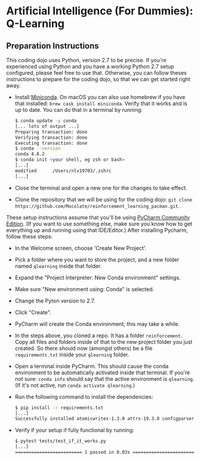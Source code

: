 Artificial Intelligence (For Dummies): Q-Learning
=================================================

Preparation Instructions
------------------------

This coding dojo uses Python, version 2.7 to be precise. If you're experienced
using Python and you have a working Python 2.7 setup configured, please feel
free to use that. Otherwise, you can follow theses instructions to prepare for
the coding dojo, so that we can get started right away.

- Install [Miniconda][Miniconda]. On macOS you can also use homebrew if you have
  that installed: `brew cask install miniconda`. Verify that it works and is up
  to date. You can do that in a terminal by running:

  ```bash
  $ conda update -y conda
  [... lots of output ...]
  Preparing transaction: done
  Verifying transaction: done
  Executing transaction: done
  $ conda --version
  conda 4.8.2
  $ conda init <your shell, eg zsh or bash>
  [...]
  modified      /Users/nlv19703/.zshrc
  [...]
  ```

- Close the terminal and open a new one for the changes to take effect.
- Clone the repository that we will be using for the coding dojo: `git clone
  https://github.com/Mocolate/reinforcement_learning_pacman.git`.

These setup instructions assume that you'll be using [PyCharm Community
Edition][PycharmCE]. (If you want to use something else, make sure you know how
to get everything up and running using that IDE/Editor.) After installing
Pycharm, follow these steps:

- In the Welcome screen, choose 'Create New Project'.
- Pick a folder where you want to store the project, and a new folder named
  `qlearning` inside that folder.
- Expand the "Project Interpreter: New Conda environment" settings.
- Make sure "New environment using: Conda" is selected.
- Change the Pyton version to 2.7.
- Click "Create".
- PyCharm will create the Conda environment; this may take a while.
- In the steps above, you cloned a repo. It has a folder `reinforcement`. Copy
  all files and folders inside of that to the new project folder you just
  created. So there should now (amongst others) be a file `requirements.txt`
  inside your `qlearning` folder.
- Open a terminal inside PyCharm. This should cause the conda environment to be
  automatically activated inside that terminal. If you're not sure: `conda info`
  should say that the active environment is `qlearning`. (If it's not active,
  run `conda activate qlearning`.)
- Run the following command to install the dependencies:

  ```bash
  $ pip install -r requirements.txt
  [...]
  Successfully installed atomicwrites-1.3.0 attrs-19.3.0 configparser-4.0.2 contextlib2-0.6.0.post1 funcsigs-1.0.2 importlib-metadata-1.5.0 more-itertools-5.0.0 packaging-20.1 pathlib2-2.3.5 pluggy-0.13.1 py-1.8.1 pyparsing-2.4.6 pytest-4.6.9 scandir-1.10.0 six-1.14.0 wcwidth-0.1.8 zipp-1.1.0
  ```

- Verify if your setup if fully functional by running:

  ```bash
  $ pytest tests/test_if_it_works.py
  [...]
  ========================= 1 passed in 0.03s =========================
  ```

[Miniconda]: https://docs.conda.io/en/latest/miniconda.html
[pycharmCE]: https://www.jetbrains.com/pycharm/download
